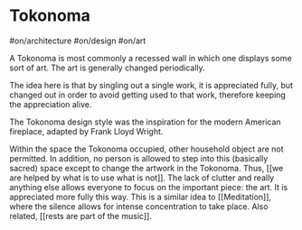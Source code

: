 # Tokonoma
#on/architecture #on/design #on/art 

A Tokonoma is most commonly a recessed wall in which one displays some sort of art. The art is generally changed periodically. 

The idea here is that by singling out a single work, it is appreciated fully, but changed out in order to avoid getting used to that work, therefore keeping the appreciation alive.

The Tokonoma design style was the inspiration for the modern American fireplace, adapted by Frank Lloyd Wright.

Within the space the Tokonoma occupied, other household object are not permitted. In addition, no person is allowed to step into this (basically sacred) space except to change the artwork in the Tokonoma. Thus, [[we are helped by what is to use what is not]]. The lack of clutter and really anything else allows everyone to focus on the important piece: the art. It is appreciated more fully this way. This is a similar idea to [[Meditation]], where the silence allows for intense concentration to take place. Also related, [[rests are part of the music]].